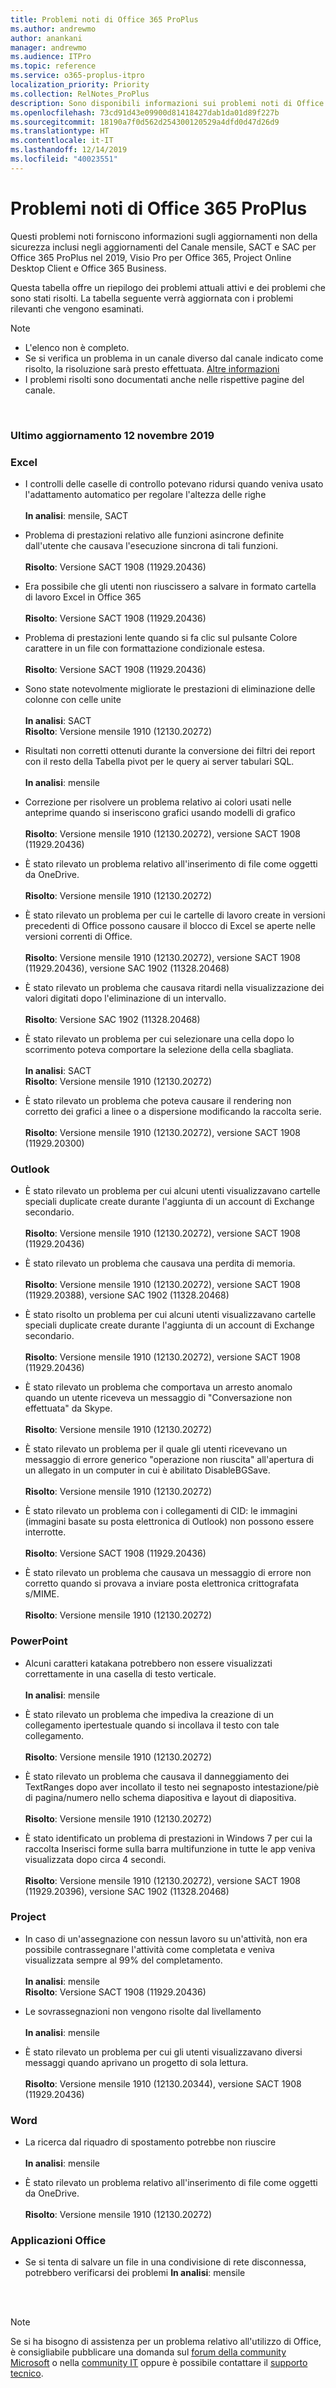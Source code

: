 ```yaml
---
title: Problemi noti di Office 365 ProPlus
ms.author: andrewmo
author: anankani
manager: andrewmo
ms.audience: ITPro
ms.topic: reference
ms.service: o365-proplus-itpro
localization_priority: Priority
ms.collection: RelNotes_ProPlus
description: Sono disponibili informazioni sui problemi noti di Office 365 ProPlus
ms.openlocfilehash: 73cd91d43e09900d81418427dab1da01d89f227b
ms.sourcegitcommit: 18190a7f0d562d254300120529a4dfd0d47d26d9
ms.translationtype: HT
ms.contentlocale: it-IT
ms.lasthandoff: 12/14/2019
ms.locfileid: "40023551"
---
```

# <a name="office-365-proplus-known-issues"></a>Problemi noti di Office 365 ProPlus

Questi problemi noti forniscono informazioni sugli aggiornamenti non della sicurezza inclusi negli aggiornamenti del Canale mensile, SACT e SAC per Office 365 ProPlus nel 2019, Visio Pro per Office 365, Project Online Desktop Client e Office 365 Business.

Questa tabella offre un riepilogo dei problemi attuali attivi e dei problemi che sono stati risolti.  La tabella seguente verrà aggiornata con i problemi rilevanti che vengono esaminati.

> [!NOTE]
>- L'elenco non è completo.
>- Se si verifica un problema in un canale diverso dal canale indicato come risolto, la risoluzione sarà presto effettuata. [Altre informazioni](https://docs.microsoft.com/DeployOffice/overview-of-update-channels-for-office-365-proplus#BKMK_SAC)
>- I problemi risolti sono documentati anche nelle rispettive pagine del canale.

<br>

### <a name="last-updated-november-12-2019"></a>Ultimo aggiornamento 12 novembre 2019

### <a name="excel"></a>Excel

- I controlli delle caselle di controllo potevano ridursi quando veniva usato l'adattamento automatico per regolare l'altezza delle righe<br><br>**In analisi**: mensile, SACT

- Problema di prestazioni relativo alle funzioni asincrone definite dall'utente che causava l'esecuzione sincrona di tali funzioni.<br><br>**Risolto**: Versione SACT 1908 (11929.20436) 

- Era possibile che gli utenti non riuscissero a salvare in formato cartella di lavoro Excel in Office 365<br><br>**Risolto**: Versione SACT 1908 (11929.20436)


- Problema di prestazioni lente quando si fa clic sul pulsante Colore carattere in un file con formattazione condizionale estesa.<br><br>**Risolto**: Versione SACT 1908 (11929.20436)

- Sono state notevolmente migliorate le prestazioni di eliminazione delle colonne con celle unite<br><br>**In analisi**: SACT<br>**Risolto**: Versione mensile 1910 (12130.20272)

- Risultati non corretti ottenuti durante la conversione dei filtri dei report con il resto della Tabella pivot per le query ai server tabulari SQL.<br><br>**In analisi**: mensile

- Correzione per risolvere un problema relativo ai colori usati nelle anteprime quando si inseriscono grafici usando modelli di grafico<br><br>**Risolto**: Versione mensile 1910 (12130.20272), versione SACT 1908 (11929.20436)


- È stato rilevato un problema relativo all'inserimento di file come oggetti da OneDrive.<br><br> **Risolto**: Versione mensile 1910 (12130.20272)

- È stato rilevato un problema per cui le cartelle di lavoro create in versioni precedenti di Office possono causare il blocco di Excel se aperte nelle versioni correnti di Office.<br><br>
**Risolto**: Versione mensile 1910 (12130.20272), versione SACT 1908 (11929.20436), versione SAC 1902 (11328.20468)

- È stato rilevato un problema che causava ritardi nella visualizzazione dei valori digitati dopo l'eliminazione di un intervallo.<br><br>
**Risolto**: Versione SAC 1902 (11328.20468)

- È stato rilevato un problema per cui selezionare una cella dopo lo scorrimento poteva comportare la selezione della cella sbagliata.<br><br>
**In analisi**: SACT <br>**Risolto**: Versione mensile 1910 (12130.20272)

- È stato rilevato un problema che poteva causare il rendering non corretto dei grafici a linee o a dispersione modificando la raccolta serie.<br><br>
**Risolto**: Versione mensile 1910 (12130.20272), versione SACT 1908 (11929.20300)

### <a name="outlook"></a>Outlook

- È stato rilevato un problema per cui alcuni utenti visualizzavano cartelle speciali duplicate create durante l'aggiunta di un account di Exchange secondario.<br><br>
**Risolto**: Versione mensile 1910 (12130.20272), versione SACT 1908 (11929.20436)

- È stato rilevato un problema che causava una perdita di memoria. <br><br>
**Risolto**: Versione mensile 1910 (12130.20272), versione SACT 1908 (11929.20388), versione SAC 1902 (11328.20468)

- È stato risolto un problema per cui alcuni utenti visualizzavano cartelle speciali duplicate create durante l'aggiunta di un account di Exchange secondario.<br><br>
**Risolto**: Versione mensile 1910 (12130.20272), versione SACT 1908 (11929.20436)

- È stato rilevato un problema che comportava un arresto anomalo quando un utente riceveva un messaggio di "Conversazione non effettuata" da Skype.<br><br>
**Risolto**: Versione mensile 1910 (12130.20272)

- È stato rilevato un problema per il quale gli utenti ricevevano un messaggio di errore generico "operazione non riuscita" all'apertura di un allegato in un computer in cui è abilitato DisableBGSave.<br><br>
**Risolto**: Versione mensile 1910 (12130.20272)

- È stato rilevato un problema con i collegamenti di CID: le immagini (immagini basate su posta elettronica di Outlook) non possono essere interrotte.<br><br>
**Risolto**: Versione SACT 1908 (11929.20436)

- È stato rilevato un problema che causava un messaggio di errore non corretto quando si provava a inviare posta elettronica crittografata s/MIME.<br><br>**Risolto**: Versione mensile 1910 (12130.20272)

### <a name="powerpoint"></a>PowerPoint

- Alcuni caratteri katakana potrebbero non essere visualizzati correttamente in una casella di testo verticale.<br><br>
**In analisi**: mensile

- È stato rilevato un problema che impediva la creazione di un collegamento ipertestuale quando si incollava il testo con tale collegamento. <br><br>**Risolto**: Versione mensile 1910 (12130.20272)

- È stato rilevato un problema che causava il danneggiamento dei TextRanges dopo aver incollato il testo nei segnaposto intestazione/piè di pagina/numero nello schema diapositiva e layout di diapositiva. <br><br>**Risolto**: Versione mensile 1910 (12130.20272)

- È stato identificato un problema di prestazioni in Windows 7 per cui la raccolta Inserisci forme sulla barra multifunzione in tutte le app veniva visualizzata dopo circa 4 secondi.<br>
<br>**Risolto**: Versione mensile 1910 (12130.20272), versione SACT 1908 (11929.20396), versione SAC 1902 (11328.20468)

### <a name="project"></a>Project

- In caso di un'assegnazione con nessun lavoro su un'attività, non era possibile contrassegnare l'attività come completata e veniva visualizzata sempre al 99% del completamento.<br><br>
**In analisi**: mensile<br>
**Risolto**: Versione SACT 1908 (11929.20436)

- Le sovrassegnazioni non vengono risolte dal livellamento<br><br>
**In analisi**: mensile

- È stato rilevato un problema per cui gli utenti visualizzavano diversi messaggi quando aprivano un progetto di sola lettura.<br><br>
**Risolto**: Versione mensile 1910 (12130.20344), versione SACT 1908 (11929.20436)

### <a name="word"></a>Word

- La ricerca dal riquadro di spostamento potrebbe non riuscire<br><br>
**In analisi**: mensile

- È stato rilevato un problema relativo all'inserimento di file come oggetti da OneDrive.<br><br> **Risolto**: Versione mensile 1910 (12130.20272)

### <a name="office-suite"></a>Applicazioni Office
- Se si tenta di salvare un file in una condivisione di rete disconnessa, potrebbero verificarsi dei problemi **In analisi**: mensile



<br>
<br>

> [!NOTE]
> Se si ha bisogno di assistenza per un problema relativo all'utilizzo di Office, è consigliabile pubblicare una domanda sul [forum della community Microsoft](https://answers.microsoft.com/) o nella [community IT](https://techcommunity.microsoft.com/) oppure è possibile contattare il [supporto tecnico](https://support.microsoft.com/contactus).
